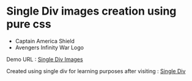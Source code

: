 # Single Div images creation using pure css
* Captain America Shield
* Avengers Infinity War Logo

Demo URL : [Single Div Images](https://rawgit.com/sidonkar/Single-Div-Images/master/index.html)

Created using single div for learning purposes after visiting : [Single Div](https://a.singlediv.com)
